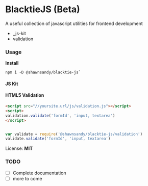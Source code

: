 # BlacktieJS (Beta)

A useful collection of javascript utilities for frontend development

- _js-kit
- validation


### Usage

**Install**

```
npm i -D @shawnsandy/blacktie-js`
```

#### JS Kit

#### HTML5 Validation

``` html
<script src="//yoursite.url/js/validation.js"></script>
<script>
validation.validate('formId', 'input, textarea')
</script>

```

``` js

var validate = require('@shawnsandy/blacktie-js/validation')
validate.validate('formId', 'input, textarea')

```

License: **MIT**

### TODO

- [ ] Complete documentation
- [ ] more to come
